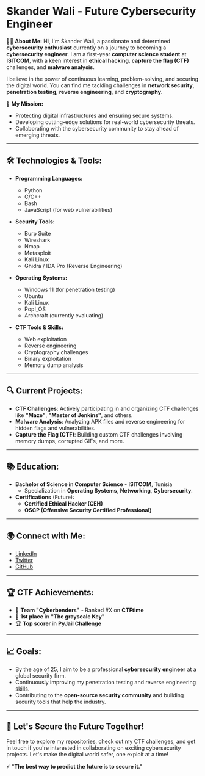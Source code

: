 # Skander Wali - Future Cybersecurity Engineer

👨‍💻 **About Me:**
Hi, I'm Skander Wali, a passionate and determined **cybersecurity enthusiast** currently on a journey to becoming a **cybersecurity engineer**. I am a first-year **computer science student** at **ISITCOM**, with a keen interest in **ethical hacking**, **capture the flag (CTF)** challenges, and **malware analysis**.

I believe in the power of continuous learning, problem-solving, and securing the digital world. You can find me tackling challenges in **network security**, **penetration testing**, **reverse engineering**, and **cryptography**.

🎯 **My Mission:**
- Protecting digital infrastructures and ensuring secure systems.
- Developing cutting-edge solutions for real-world cybersecurity threats.
- Collaborating with the cybersecurity community to stay ahead of emerging threats.

---

## 🛠️ **Technologies & Tools:**

- **Programming Languages:**
  - Python
  - C/C++
  - Bash
  - JavaScript (for web vulnerabilities)

- **Security Tools:**
  - Burp Suite
  - Wireshark
  - Nmap
  - Metasploit
  - Kali Linux
  - Ghidra / IDA Pro (Reverse Engineering)

- **Operating Systems:**
  - Windows 11 (for penetration testing)
  - Ubuntu
  - Kali Linux
  - Pop!_OS
  - Archcraft (currently evaluating)

- **CTF Tools & Skills:**
  - Web exploitation
  - Reverse engineering
  - Cryptography challenges
  - Binary exploitation
  - Memory dump analysis

---

## 🔍 **Current Projects:**
- **CTF Challenges**: Actively participating in and organizing CTF challenges like **"Maze"**, **"Master of Jenkins"**, and others.
- **Malware Analysis**: Analyzing APK files and reverse engineering for hidden flags and vulnerabilities.
- **Capture the Flag (CTF)**: Building custom CTF challenges involving memory dumps, corrupted GIFs, and more.

---

## 📚 **Education:**
- **Bachelor of Science in Computer Science** - **ISITCOM**, Tunisia
  - Specialization in **Operating Systems**, **Networking**, **Cybersecurity**.
- **Certifications** (Future):
  - **Certified Ethical Hacker (CEH)**
  - **OSCP (Offensive Security Certified Professional)**

---

## 🌍 **Connect with Me:**
- [LinkedIn](https://www.linkedin.com/in/skanderwali)
- [Twitter](https://twitter.com/skander_wali)
- [GitHub](https://github.com/SkanderWali)

---

## 🏆 **CTF Achievements:**
- 🏅 **Team "Cyberbenders"** - Ranked #X on **CTFtime**  
- 🥇 **1st place** in **"The grayscale Key"**  
- 🏆 **Top scorer** in **PyJail Challenge**

---

## 📈 **Goals:**
- By the age of 25, I aim to be a professional **cybersecurity engineer** at a global security firm.
- Continuously improving my penetration testing and reverse engineering skills.
- Contributing to the **open-source security community** and building security tools that help the industry.

---

## 🔐 **Let's Secure the Future Together!**
Feel free to explore my repositories, check out my CTF challenges, and get in touch if you're interested in collaborating on exciting cybersecurity projects. Let's make the digital world safer, one exploit at a time!

⚡ **"The best way to predict the future is to secure it."**
